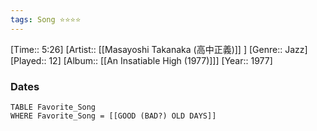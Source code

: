 ```yaml
---
tags: Song ⭐⭐⭐⭐ 
---
```

[Time:: 5:26]
[Artist:: [[Masayoshi Takanaka (高中正義)]] ]
[Genre:: Jazz]
[Played:: 12]
[Album:: [[An Insatiable High (1977)]]]
[Year:: 1977]
### Dates
````dataview
TABLE Favorite_Song
WHERE Favorite_Song = [[GOOD (BAD?) OLD DAYS]]
````